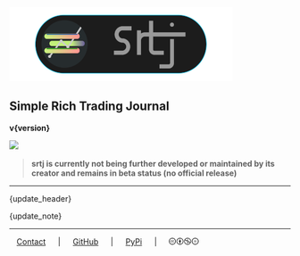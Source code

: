 [![](https://raw.githubusercontent.com/Simple-Rich-Trading-Journal/docs/main/srtj-main/Banner400.png)](https://github.com/Simple-Rich-Trading-Journal/Simple-Rich-Trading-Journal)

## Simple Rich Trading Journal

**v{version}**

![](https://img.shields.io/badge/build-discontinued-red)

> **srtj is currently not being further developed or maintained by its creator and remains in beta status (no official release)**

---

{update_header}

{update_note}

---

 
[Contact](mailto:srccircumflex-srtj@outlook.com?subject=[srtj]%20Message%20from%20User)
  |  
[GitHub](https://github.com/Simple-Rich-Trading-Journal/Simple-Rich-Trading-Journal)
  |  
[PyPi](https://pypi.org/project/SimpleRichTradingJournal/)
  |  
[![](https://raw.githubusercontent.com/Simple-Rich-Trading-Journal/docs/main/srtj-main/cc12.png)](https://creativecommons.org/licenses/by-nc-nd/4.0/?ref=chooser-v1)
